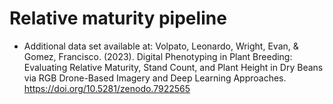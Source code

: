 # Relative maturity pipeline

- Additional data set available at: Volpato, Leonardo, Wright, Evan, & Gomez, Francisco. (2023). Digital Phenotyping in Plant Breeding: Evaluating Relative Maturity, Stand Count, and Plant Height in Dry Beans via RGB Drone-Based Imagery and Deep Learning Approaches. https://doi.org/10.5281/zenodo.7922565

